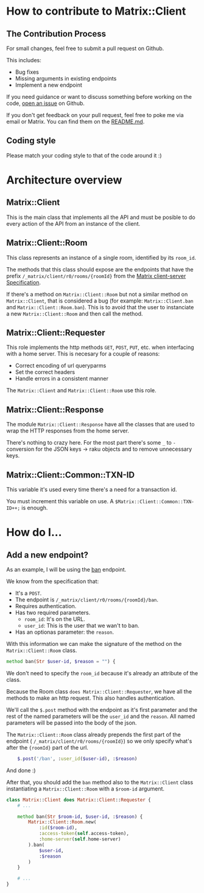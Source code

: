 # How to contribute to Matrix::Client

## The Contribution Process

For small changes, feel free to submit a pull request on Github.

This includes:

* Bug fixes
* Missing arguments in existing endpoints
* Implement a new endpoint

If you need guidance or want to discuss something before working on the
code,
[open an issue](https://github.com/matiaslina/Matrix-Client/issues/new) on
Github.

If you don't get feedback on your pull request, feel free to poke me
via email or Matrix. You can find them on the [README.md](README.md).

## Coding style

Please match your coding style to that of the code around it :)

# Architecture overview

## Matrix::Client

This is the main class that implements all the API and must be
posible to do every action of the API from an instance of the client.

## Matrix::Client::Room

This class represents an instance of a single room, identified by
its `room_id`.

The methods that this class should expose are the endpoints that have
the prefix `/_matrix/client/r0/rooms/{roomId}` from the
[Matrix client-server Specification](https://matrix.org/docs/spec/client_server/r0.6.1).

If there's a method on `Matrix::Client::Room` but not a similar method
on `Matrix::Client`, that is considered a bug (for example:
`Matrix::Client.ban` and `Matrix::Client::Room.ban`). This is to avoid
that the user to instanciate a new `Matrix::Client::Room` and then
call the method.

## Matrix::Client::Requester

This role implements the http methods `GET`, `POST`, `PUT`, etc. when
interfacing with a home server. This is necesary for a couple of
reasons:

* Correct encoding of url queryparms
* Set the correct headers
* Handle errors in a consistent manner

The `Matrix::Client` and `Matrix::Client::Room` use this role.

## Matrix::Client::Response

The module `Matrix::Client::Response` have all the classes that are
used to wrap the HTTP responses from the home server.

There's nothing to crazy here. For the most part there's some `_` to
`-` conversion for the JSON keys -> raku objects and to remove
unnecessary keys.

## Matrix::Client::Common::TXN-ID

This variable it's used every time there's a need for a transaction
id.

You must increment this variable on use. A
`$Matrix::Client::Common::TXN-ID++;` is enough.

# How do I...

## Add a new endpoint?

As an example, I will be using the [ban](https://matrix.org/docs/spec/client_server/r0.6.1#post-matrix-client-r0-rooms-roomid-ban) endpoint.

We know from the specification that:

- It's a `POST`.
- The endpoint is `/_matrix/client/r0/rooms/{roomId}/ban`.
- Requires authentication.
- Has two required parameters.
  + `room_id`: It's on the URL.
  + `user_id`: This is the user that we wan't to ban.
- Has an optionas parameter: the `reason`.

With this information we can make the signature of the method on the
`Matrix::Client::Room` class.

```raku
method ban(Str $user-id, $reason = "") {
```

We don't need to specify the `room_id` because it's already an attribute of the class.

Because the Room class `does Matrix::Client::Requester`, we have all the
methods to make an http request. This also handles authentication.

We'll call the `$.post` method with the endpoint as it's first parameter
and the rest of the named parameters will be the `user_id` and the `reason`. All
named parameters will be passed into the body of the json.

The `Matrix::Client::Room` class already prepends the first part of the endpoint (
`/_matrix/client/r0/rooms/{roomId}`) so we only specify what's after the `{roomId}` part
of the url.

```raku
    $.post('/ban', :user_id($user-id), :$reason)
```

And done :)

After that, you should add the `ban` method also to the `Matrix::Client` class
instantiating a `Matrix::Client::Room` with a `$room-id` argument.

```raku
class Matrix::Client does Matrix::Client::Requester {
    # ...

    method ban(Str $room-id, $user-id, :$reason) {
        Matrix::Client::Room.new(
            :id($room-id),
            :access-token(self.access-token),
            :home-server(self.home-server)
        ).ban(
            $user-id,
            :$reason
        )
    }

    # ...
}
```
